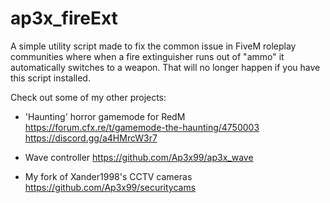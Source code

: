 # ap3x_fireExt
A simple utility script made to fix the common issue in FiveM roleplay communities where when a fire extinguisher runs out of "ammo" it automatically switches to a weapon. That will no longer happen if you have this script installed.

Check out some of my other projects:

- 'Haunting' horror gamemode for RedM https://forum.cfx.re/t/gamemode-the-haunting/4750003 https://discord.gg/a4HMrcW3r7

- Wave controller https://github.com/Ap3x99/ap3x_wave

- My fork of Xander1998's CCTV cameras https://github.com/Ap3x99/securitycams
